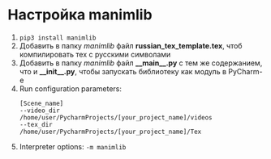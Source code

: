 # Настройка manimlib
1. `pip3 install manimlib`
2. Добавить в папку _manimlib_ файл __russian_tex_template.tex__, чтоб компилировать тех с русскими символами 
3. Добавить в папку _manimlib_ файл __\_\_main\_\_.py__ с тем же содержанием, что и __\_\_init\_\_.py__, чтобы запускать библиотеку как модуль в PyCharm-e
4. Run configuration parameters:<br/>
    ```
    [Scene_name]
    --video_dir
    /home/user/PycharmProjects/[your_project_name]/videos
    --tex_dir
    /home/user/PycharmProjects/[your_project_name]/Tex
    ```
5. Interpreter options: `-m manimlib`
